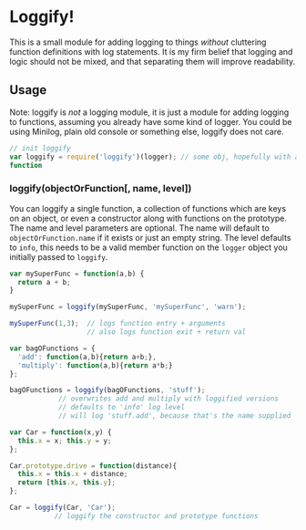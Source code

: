 # Loggify!

This is a small module for adding logging to things *without* cluttering
function definitions with log statements. It is my firm belief that logging and
logic should not be mixed, and that separating them will improve readability.

## Usage

Note: loggify is *not* a logging module, it is just a module for adding logging
to functions, assuming you already have some kind of logger. You could be using
Minilog, plain old console or something else, loggify does not care.

```js
// init loggify
var loggify = require('loggify')(logger); // some obj, hopefully with an 'info'
function
```

### loggify(objectOrFunction[, name, level])
You can loggify a single function, a collection of functions which are keys on
an object, or even a constructor along with functions on the prototype. The name
and level parameters are optional. The name will default to
`objectOrFunction.name` if it exists or just an empty string. The level defaults
to `info`, this needs to be a valid member function on the `logger` object you
initially passed to `loggify`.

```js
var mySuperFunc = function(a,b) {
  return a + b;
}

mySuperFunc = loggify(mySuperFunc, 'mySuperFunc', 'warn');

mySuperFunc(1,3);  // logs function entry + arguments
                   // also logs function exit + return val

var bagOFunctions = {
  'add': function(a,b){return a+b;},
  'multiply': function(a,b){return a*b;}
};

bagOFunctions = loggify(bagOFunctions, 'stuff');
            // overwrites add and multiply with loggified versions
            // defaults to 'info' log level
            // will log 'stuff.add', because that's the name supplied

var Car = function(x,y) {
  this.x = x; this.y = y;
};

Car.prototype.drive = function(distance){
  this.x = this.x + distance;
  return [this.x, this.y];
};

Car = loggify(Car, 'Car');
           // loggify the constructor and prototype functions
```
